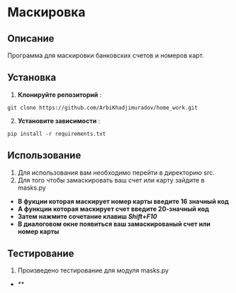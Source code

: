 # Маскировка

## Описание
Программа для маскировки банковских счетов и номеров карт.

## Установка

1. **Клонируйте репозиторий** :
```
git clone https://github.com/ArbiKhadjimuradov/home_work.git
```

2. **Установите зависимости** :
```
pip install -r requirements.txt
```

## **Использование**
1. Для использования вам необходимо перейти в директорию src.
2. Для того чтобы замаскировать ваш счет или карту зайдите в masks.py 
 - **В фукции которая маскирует номер карты введите 16 значный код**
 - **А функции которая маскирует счет введите 20-значный код**
 - **Затем нажмите сочетание клавиш *Shift+F10***
 - **В диалоговом окне появиться ваш замаскированый счет или номер карты**

## **Тестирование**
1. Произведено тестирование для модуля masks.py
 - **
